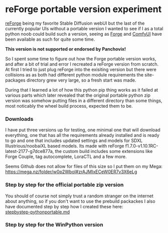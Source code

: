 # reForge portable version experiment
[reForge](https://github.com/Panchovix/stable-diffusion-webui-reForge) being my favorite Stable Diffusion webUI but the last of the currently popular UIs without a portable version I wanted to see 
if I as a total python noob could build such a version, seeing as [Forge](https://github.com/lllyasviel/stable-diffusion-webui-forge) and [ComfyUI](https://github.com/comfyanonymous/ComfyUI) have
been available as such for quite some time.

**This version is not supported or endorsed by Panchovix!**

So I spent some time to figure out how the Forge portable version works, and after a bit of trial and error I recreated a reForge version from scratch. At first I tried to just plug reForge into the 
exisiting version but there were collisions as as both had different python module requirements the site-packages directory grew very large, so a fresh start was made.

During that I learned a lot of how this python pip thing works as it failed at various parts which later revealed that the original portable python zip version was somehow putting files in a different
directory than some things, most noticably the wheel build process, expected them to be.

### Downloads
I have put three versions up for testing, one minimal one that will download everything, one that has all the requirements already installed and is ready to go and one that includes updated settings
and models for SDXL Illustrious/noobaiXL based models. Its made with reForge f1.7.0-v1.10.1RC-latest-2177-g7dce877a, the custom build includes some extensions like Forge Couple, tag autocomplete,
LoraCTL and a few more.

Seems Github does not allow for files of this size so I put them on my Mega:
https://mega.nz/folder/w0p2WboI#zrAJMIxECeW0ER7v3X6eLg

### Step by step for the official portable zip version
You should of course not simply trust a random stranger on the internet about anything, so if you don't want to use the prebuild packackes I also have documented step by step how I created these here:  
[stepbystep-pythonportable.md](stepbystep-pythonportable.md)

### Step by step for the WinPython version


